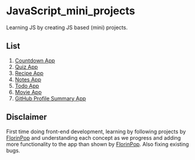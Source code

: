 # JavaScript_mini_projects

Learning JS by creating JS based (mini) projects.

## List

1. [Countdown App](https://rawgit.com/Swapnil-ingle/JavaScript_mini_projects/main/countdown-timer/index.html)
2. [Quiz App](https://rawgit.com/Swapnil-ingle/JavaScript_mini_projects/main/quiz-app/index.html)
3. [Recipe App](https://rawgit.com/Swapnil-ingle/JavaScript_mini_projects/main/recipe-app/index.html)
4. [Notes App](https://rawgit.com/Swapnil-ingle/JavaScript_mini_projects/main/notes-app/index.html)
5. [Todo App](https://rawgit.com/Swapnil-ingle/JavaScript_mini_projects/main/todo-app/index.html)
6. [Movie App](https://rawgit.com/Swapnil-ingle/JavaScript_mini_projects/main/movie-app/index.html)
7. [GitHub Profile Summary App](https://rawgit.com/Swapnil-ingle/JavaScript_mini_projects/main/github-profiles-app/index.html)

## Disclaimer

First time doing front-end development, learning by following projects by [FlorinPop](https://www.youtube.com/watch?v=dtKciwk_si4&t=3865s&ab_channel=FlorinPop) and understanding each concept as we progress and adding more functionality to the app than shown by [FlorinPop](https://www.youtube.com/watch?v=dtKciwk_si4&t=3865s&ab_channel=FlorinPop). Also fixing existing bugs.
